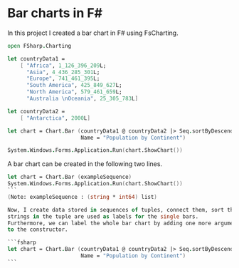 # Bar charts in F#

In this project I created a bar chart in F# using FsCharting.

```fsharp
open FSharp.Charting

let countryData1 = 
    [ "Africa", 1_126_396_209L; 
      "Asia", 4_436_285_301L; 
      "Europe", 741_461_395L; 
      "South America", 425_849_627L; 
      "North America", 579_461_659L; 
      "Australia \nOceania", 25_305_783L]

let countryData2 =
    [ "Antarctica", 2000L]

let chart = Chart.Bar (countryData1 @ countryData2 |> Seq.sortByDescending (fun (_, y) -> y), 
                       Name = "Population by Continent")

System.Windows.Forms.Application.Run(chart.ShowChart())
```

A bar chart can be created in the following two lines.

````fsharp
let chart = Chart.Bar (exampleSequence)
System.Windows.Forms.Application.Run(chart.ShowChart())
```
(Note: exampleSequence : (string * int64) list)

Now, I create data stored in sequences of tuples, connect them, sort them by the int64 value and create a bar chart out of them. The 
strings in the tuple are used as labels for the single bars.  
Furthermore, we can label the whole bar chart by adding one more argument 
to the constructor.

```fsharp
let chart = Chart.Bar (countryData1 @ countryData2 |> Seq.sortByDescending (fun (_, y) -> y), 
                       Name = "Population by Continent")
```
